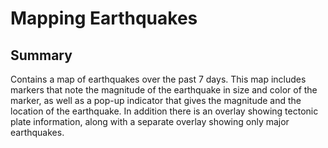 # Mapping Earthquakes

## Summary
Contains a map of earthquakes over the past 7 days. This map includes markers that note the magnitude of the earthquake in size and color of the marker, as well as a pop-up indicator that gives the magnitude and the location of the earthquake. In addition there is an overlay showing tectonic plate information, along with a separate overlay showing only major earthquakes.

